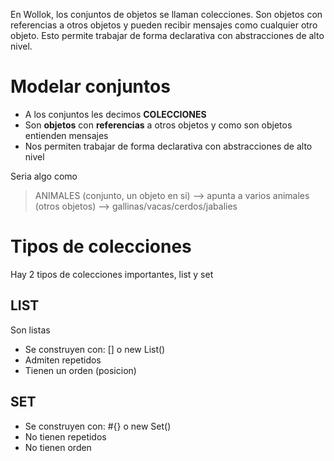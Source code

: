 En Wollok, los conjuntos de objetos se llaman colecciones. Son objetos con referencias a otros objetos y pueden recibir mensajes como cualquier otro objeto. Esto permite trabajar de forma declarativa con abstracciones de alto nivel.

# Modelar conjuntos

- A los conjuntos les decimos **COLECCIONES**
- Son **objetos** con **referencias** a otros objetos y como son objetos entienden mensajes
- Nos permiten trabajar de forma declarativa con abstracciones de alto nivel

Seria algo como
> ANIMALES (conjunto, un objeto en si) --> apunta a varios animales (otros objetos) --> gallinas/vacas/cerdos/jabalies

# Tipos de colecciones
Hay 2 tipos de colecciones importantes, list y set

## LIST

Son listas
- Se construyen con: [] o new List()
- Admiten repetidos
- Tienen un orden (posicion)

## SET

- Se construyen con: #{} o new Set()
- No tienen repetidos
- No tienen orden


